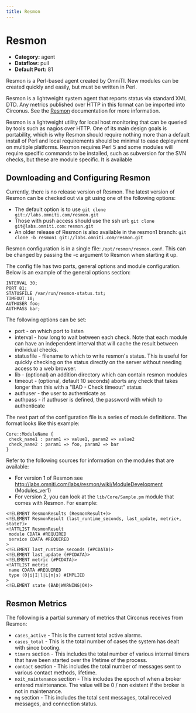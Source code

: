 ```yaml
---
title: Resmon
---
```


# Resmon

 * **Category:** agent
 * **Dataflow:** pull
 * **Default Port:** 81

Resmon is a Perl-based agent created by OmniTI.  New modules can be created quickly and easily, but must be written in Perl.

Resmon is a lightweight system agent that reports status via standard XML DTD. Any metrics published over HTTP in this format can be imported into Circonus. See the [Resmon](http://labs.omniti.com/labs/resmon) documentation for more information.

Resmon is a lightweight utility for local host monitoring that can be queried by tools such as nagios over HTTP. One of its main design goals is portability, which is why Resmon should require nothing more than a default install of Perl and local requirements should be minimal to ease deployment on multiple platforms. Resmon requires Perl 5 and some modules will require specific commands to be installed, such as subversion for the SVN checks, but these are module specific. It is available 

## Downloading and Configuring Resmon

Currently, there is no release version of Resmon. The latest version of Resmon can be checked out via git using one of the following options:
 * The default option is to use `git clone git://labs.omniti.com/resmon.git`
 * Those with push access should use the ssh url: `git clone git@labs.omniti.com:resmon.git`
 * An older release of Resmon is also available in the resmon1 branch: `git clone -b resmon1 git://labs.omniti.com/resmon.git`

Resmon configuration is in a single file: `/opt/resmon/resmon.conf`. This can be changed by passing the -c argument to Resmon when starting it up.
 
The config file has two parts, general options and module configuration. Below is an example of the general options section:
```
INTERVAL 30;
PORT 81;
STATUSFILE /var/run/resmon-status.txt;
TIMEOUT 10;
AUTHUSER foo;
AUTHPASS bar;
```

The following options can be set: 
 * port - on which port to listen
 * interval - how long to wait between each check. Note that each module can have an independent interval that will cache the result between individual checks. 
 * statusfile - filename to which to write resmon's status. This is useful for quickly checking on the status directly on the server without needing access to a web browser. 
 * lib - (optional) an addition directory which can contain resmon modules 
 * timeout - (optional, default 10 seconds) aborts any check that takes longer than this with a "BAD - Check timeout" status 
 * authuser - the user to authenticate as 
 * authpass - if authuser is defined, the password with which to authenticate

The next part of the configuration file is a series of module definitions. The format looks like this example: 
```
Core::ModuleName {
 check_name1 : param1 => value1, param2 => value2
 check_name2 : param1 => foo, param2 => bar
}
```

Refer to the following sources for information on the modules that are available:
 * For version 1 of Resmon see http://labs.omniti.com/labs/resmon/wiki/ModuleDevelopment (Modules_ver1)
 * For version 2, you can look at the `lib/Core/Sample.pm` module that comes with Resmon. For example:
```
<!ELEMENT ResmonResults (ResmonResult+)>
<!ELEMENT ResmonResult (last_runtime_seconds, last_update, metric+, state?)>
<!ATTLIST ResmonResult
 module CDATA #REQUIRED
 service CDATA #REQUIRED
>
<!ELEMENT last_runtime_seconds (#PCDATA)>
<!ELEMENT last_update (#PCDATA)>
<!ELEMENT metric (#PCDATA)>
<!ATTLIST metric
 name CDATA #REQUIRED
 type (0|i|I|l|L|n|s) #IMPLIED
>
<!ELEMENT state (BAD|WARNING|OK)>
```

## Resmon Metrics

The following is a partial summary of metrics that Circonus receives from Resmon:
 * `cases_active` - This is the current total active alarms.
 * `cases_total` - This is the total number of cases the system has dealt with since booting.
 * `timers` section - This includes the total number of various internal timers that have been started over the lifetime of the process.
 * `contact` section - This includes the total number of messages sent to various contact methods, lifetime.
 * `noit_maintenance` section - This includes the epoch of when a broker entered maintenance. The value will be 0 / non existent if the broker is not in maintenance.
 * `mq` section - This includes the total sent messages, total received messages, and connection status.
